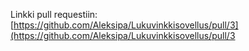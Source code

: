 Linkki pull requestiin: [https://github.com/Aleksipa/Lukuvinkkisovellus/pull/3](https://github.com/Aleksipa/Lukuvinkkisovellus/pull/3
